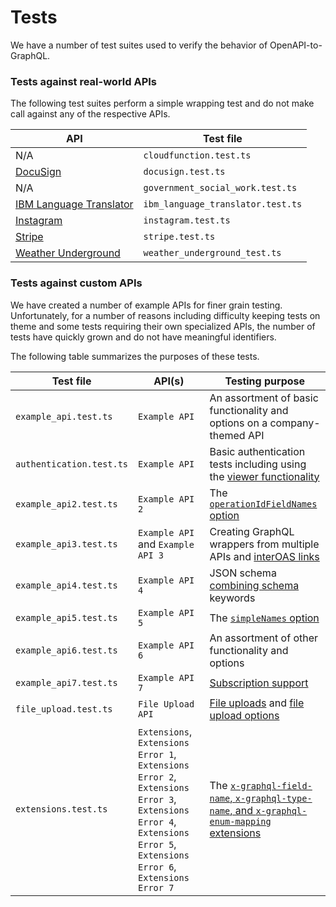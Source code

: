 # Tests

We have a number of test suites used to verify the behavior of OpenAPI-to-GraphQL.

### Tests against real-world APIs

The following test suites perform a simple wrapping test and do not make call against any of the respective APIs.

| API | Test file |
|---|---|
| N/A | `cloudfunction.test.ts` |
| [DocuSign](https://www.docusign.com/) | `docusign.test.ts` | 
| N/A | `government_social_work.test.ts` | 
| [IBM Language Translator](https://www.ibm.com/watson/services/language-translator/) | `ibm_language_translator.test.ts` | 
| [Instagram](https://www.instagram.com/) | `instagram.test.ts` |
| [Stripe](https://stripe.com/) | `stripe.test.ts` | 
| [Weather Underground](https://www.wunderground.com/) | `weather_underground_test.ts` |

### Tests against custom APIs

We have created a number of example APIs for finer grain testing. Unfortunately, for a number of reasons including difficulty keeping tests on theme and some tests requiring their own specialized APIs, the number of tests have quickly grown and do not have meaningful identifiers. 

The following table summarizes the purposes of these tests. 

| Test file | API(s) | Testing purpose |
|---|---|---|
| `example_api.test.ts` | `Example API` | An assortment of basic functionality and options on a company-themed API |
| `authentication.test.ts` | `Example API` | Basic authentication tests including using the [viewer functionality](../README.md#authentication) |
| `example_api2.test.ts` | `Example API 2` | The [`operationIdFieldNames` option](../README.md#options) |
| `example_api3.test.ts` | `Example API` and `Example API 3` | Creating GraphQL wrappers from multiple APIs and [interOAS links](../README.md#nested-objects) |
| `example_api4.test.ts` | `Example API 4` | JSON schema [combining schema](https://json-schema.org/understanding-json-schema/reference/combining.html) keywords |
| `example_api5.test.ts` | `Example API 5` | The [`simpleNames` option](../README.md#options) |
| `example_api6.test.ts` | `Example API 6` | An assortment of other functionality and options |
| `example_api7.test.ts` | `Example API 7` | [Subscription support](../docs/subscriptions.md) |
| `file_upload.test.ts` | `File Upload API` | [File uploads](../README.md#file-uploads) and [file upload options](../README.md#options) |
| `extensions.test.ts`   | `Extensions`, `Extensions Error 1`, `Extensions Error 2`, `Extensions Error 3`, `Extensions Error 4`, `Extensions Error 5`, `Extensions Error 6`, `Extensions Error 7` | The [`x-graphql-field-name`, `x-graphql-type-name`, and `x-graphql-enum-mapping` extensions](https://github.com/IBM/openapi-to-graphql/tree/master/packages/openapi-to-graphql#custom-type-and-field-names-and-enum-values)